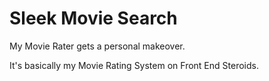 Sleek Movie Search
=========

My Movie Rater gets a personal makeover.

It's basically my Movie Rating System on Front End Steroids.
